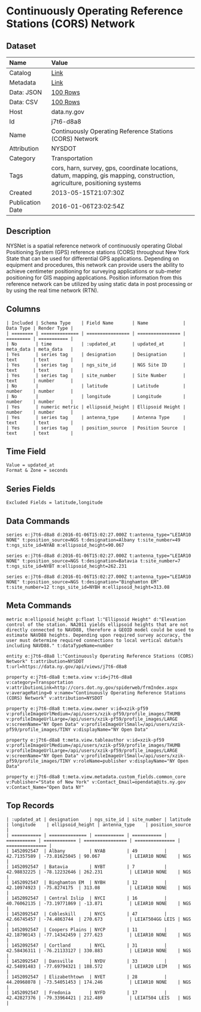 # Continuously Operating Reference Stations (CORS) Network

## Dataset

| Name | Value |
| :--- | :---- |
| Catalog | [Link](https://catalog.data.gov/dataset/continuously-operating-reference-stations-cors-network) |
| Metadata | [Link](https://data.ny.gov/api/views/j7t6-d8a8) |
| Data: JSON | [100 Rows](https://data.ny.gov/api/views/j7t6-d8a8/rows.json?max_rows=100) |
| Data: CSV | [100 Rows](https://data.ny.gov/api/views/j7t6-d8a8/rows.csv?max_rows=100) |
| Host | data.ny.gov |
| Id | j7t6-d8a8 |
| Name | Continuously Operating Reference Stations (CORS) Network |
| Attribution | NYSDOT |
| Category | Transportation |
| Tags | cors, harn, survey, gps, coordinate locations, datum, mapping, gis mapping, construction, agriculture, positioning systems |
| Created | 2013-05-15T21:07:30Z |
| Publication Date | 2016-01-06T23:02:54Z |

## Description

NYSNet is a spatial reference network of continuously operating Global Positioning System (GPS) reference stations (CORS) throughout New York State that can be used for differential GPS applications. Depending on equipment and procedures, this network can provide users the ability to achieve centimeter positioning for surveying applications or sub-meter positioning for GIS mapping applications. Position information from this reference network can be utilized by using static data in post processing or by using the real time network (RTN).

## Columns

```ls
| Included | Schema Type    | Field Name       | Name             | Data Type | Render Type |
| ======== | ============== | ================ | ================ | ========= | =========== |
| No       | time           | :updated_at      | updated_at       | meta_data | meta_data   |
| Yes      | series tag     | designation      | Designation      | text      | text        |
| Yes      | series tag     | ngs_site_id      | NGS Site ID      | text      | text        |
| Yes      | series tag     | site_number      | Site Number      | text      | number      |
| No       |                | latitude         | Latitude         | number    | number      |
| No       |                | longitude        | Longitude        | number    | number      |
| Yes      | numeric metric | ellipsoid_height | Ellipsoid Height | number    | number      |
| Yes      | series tag     | antenna_type     | Antenna Type     | text      | text        |
| Yes      | series tag     | position_source  | Position Source  | text      | text        |
```

## Time Field

```ls
Value = updated_at
Format & Zone = seconds
```

## Series Fields

```ls
Excluded Fields = latitude,longitude
```

## Data Commands

```ls
series e:j7t6-d8a8 d:2016-01-06T15:02:27.000Z t:antenna_type="LEIAR10 NONE" t:position_source=NGS t:designation=Albany t:site_number=49 t:ngs_site_id=NYAB m:ellipsoid_height=90.067

series e:j7t6-d8a8 d:2016-01-06T15:02:27.000Z t:antenna_type="LEIAR10 NONE" t:position_source=NGS t:designation=Batavia t:site_number=7 t:ngs_site_id=NYBT m:ellipsoid_height=262.231

series e:j7t6-d8a8 d:2016-01-06T15:02:27.000Z t:antenna_type="LEIAR10 NONE" t:position_source=NGS t:designation="Binghamton EM" t:site_number=12 t:ngs_site_id=NYBH m:ellipsoid_height=313.08
```

## Meta Commands

```ls
metric m:ellipsoid_height p:float l:"Ellipsoid Height" d:"Elevation control of the station. NA2011 yields ellipsoid heights that are not directly connected to NAVD88, therefore a GEOID model could be used to estimate NAVD88 heights. Depending upon required survey accuracy, the user must determine required connections to local vertical datum?s including NAVD88." t:dataTypeName=number

entity e:j7t6-d8a8 l:"Continuously Operating Reference Stations (CORS) Network" t:attribution=NYSDOT t:url=https://data.ny.gov/api/views/j7t6-d8a8

property e:j7t6-d8a8 t:meta.view v:id=j7t6-d8a8 v:category=Transportation v:attributionLink=http://cors.dot.ny.gov/spiderweb/frmIndex.aspx v:averageRating=0 v:name="Continuously Operating Reference Stations (CORS) Network" v:attribution=NYSDOT

property e:j7t6-d8a8 t:meta.view.owner v:id=xzik-pf59 v:profileImageUrlMedium=/api/users/xzik-pf59/profile_images/THUMB v:profileImageUrlLarge=/api/users/xzik-pf59/profile_images/LARGE v:screenName="NY Open Data" v:profileImageUrlSmall=/api/users/xzik-pf59/profile_images/TINY v:displayName="NY Open Data"

property e:j7t6-d8a8 t:meta.view.tableauthor v:id=xzik-pf59 v:profileImageUrlMedium=/api/users/xzik-pf59/profile_images/THUMB v:profileImageUrlLarge=/api/users/xzik-pf59/profile_images/LARGE v:screenName="NY Open Data" v:profileImageUrlSmall=/api/users/xzik-pf59/profile_images/TINY v:roleName=publisher v:displayName="NY Open Data"

property e:j7t6-d8a8 t:meta.view.metadata.custom_fields.common_core v:Publisher="State of New York" v:Contact_Email=opendata@its.ny.gov v:Contact_Name="Open Data NY"
```

## Top Records

```ls
| :updated_at | designation    | ngs_site_id | site_number | latitude    | longitude    | ellipsoid_height | antenna_type    | position_source | 
| =========== | ============== | =========== | =========== | =========== | ============ | ================ | =============== | =============== | 
| 1452092547  | Albany         | NYAB        | 49          | 42.71357589 | -73.81625045 | 90.067           | LEIAR10 NONE    | NGS             | 
| 1452092547  | Batavia        | NYBT        | 7           | 42.98832225 | -78.12232646 | 262.231          | LEIAR10 NONE    | NGS             | 
| 1452092547  | Binghamton EM  | NYBH        | 12          | 42.10974923 | -75.8274175  | 313.08           | LEIAR10 NONE    | NGS             | 
| 1452092547  | Central Islip  | NYCI        | 16          | 40.76062135 | -73.19771869 | -13.871          | LEIAR10 NONE    | NGS             | 
| 1452092547  | Cobleskill     | NYCS        | 47          | 42.66745457 | -74.4863744  | 270.673          | LEIAT504GG LEIS | NGS             | 
| 1452092547  | Coopers Plains | NYCP        | 11          | 42.18790143 | -77.14342459 | 277.623          | LEIAR10 NONE    | NGS             | 
| 1452092547  | Cortland       | NYCL        | 31          | 42.58436311 | -76.21133127 | 330.883          | LEIAR10 NONE    | NGS             | 
| 1452092547  | Dansville      | NYDV        | 33          | 42.54891483 | -77.69794321 | 188.572          | LEIAR20 LEIM    | NGS             | 
| 1452092547  | Elizabethtown  | NYET        | 28          | 44.20968078 | -73.54051453 | 174.246          | LEIAR10 NONE    | NGS             | 
| 1452092547  | Fredonia       | NYFD        | 17          | 42.42827376 | -79.33964421 | 212.489          | LEIAT504 LEIS   | NGS             | 
```